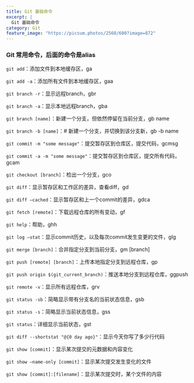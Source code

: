 ```yaml
---
title: Git 基础命令
excerpt: |
  Git 基础命令
category: Git
feature_image: "https://picsum.photos/2560/600?image=872"
---
```

### Git 常用命令，后面的命令是alias

`git add`：添加文件到本地缓存区，ga

`git add -a`：添加所有文件到本地缓存区，gaa

`git branch -r`：显示远程branch，gbr

`git branch -a`：显示本地远程branch，gba

`git branch [name]`：新建一个分支，但依然停留在当前分支，gb name

`git branch -b [name]`：# 新建一个分支，并切换到该分支新，gb -b name

`git commit -m "some message"`：提交暂存区到仓库区，提交代码，gcmsg

`git commit -a -m "some message"`：提交暂存区到仓库区，提交所有代码，gcam

`git checkout [branch]`：检出一个分支，gco

`git diff`：显示暂存区和工作区的差异，查看diff，gd

`git diff —cached`：显示暂存区和上一个commit的差异，gdca

`git fetch [remote]`：下载远程仓库的所有变动，gf

`git help`：帮助，ghh

`git log —stat`：显示commit历史，以及每次commit发生变更的文件，glg

`git merge [branch]`：合并指定分支到当前分支，gm [branch]

`git push [remote] [branch]`：上传本地指定分支到远程仓库，gp 

`git push origin $(git_current_branch)`：推送本地分支到远程仓库，ggpush

`git remote -v`：显示所有远程仓库，grv

`git status -sb`：简略显示带有分支名的当前状态信息，gsb

`git status -s`：简略显示当前状态信息，gss

`git status`：详细显示当前状态，gst

`git diff --shortstat "@{0 day ago}"`：显示今天你写了多少行代码

`git show [commit]`：显示某次提交的元数据和内容变化

`git show —name-only [commit]`：显示某次提交发生变化的文件

`git show [commit]:[filename]`：显示某次提交时，某个文件的内容